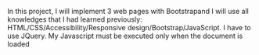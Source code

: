 In this project, I will implement 3 web pages with Bootstrapand I will use all knowledges that I had learned previously: HTML/CSS/Accessibility/Responsive design/Bootstrap/JavaScript.
I have to use JQuery.
My Javascript must be executed only when the document is loaded